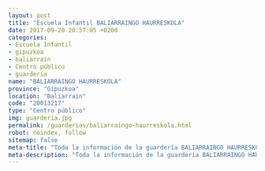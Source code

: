 ```yaml
---
layout: post
title: "Escuela Infantil BALIARRAINGO HAURRESKOLA"
date: 2017-09-20 20:57:05 +0200
categories:
- Escuela Infantil
- gipuzkoa
- baliarrain
- Centro público
- guarderia
name: "BALIARRAINGO HAURRESKOLA"
province: "Gipuzkoa"
location: "Baliarrain"
code: "20013217"
type: "Centro público"
img: guarderia.jpg
permalink: /guarderias/baliarraingo-haurreskola.html
robot: noindex, follow
sitemap: false
meta-title: "Toda la información de la guardería BALIARRAINGO HAURRESKOLA"
meta-description: "Toda la información de la guardería BALIARRAINGO HAURRESKOLA"
---
```

